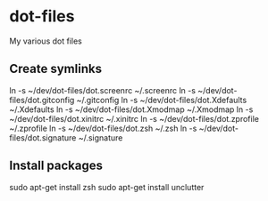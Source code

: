 dot-files
=========

My various dot files

Create symlinks
--------------

ln -s ~/dev/dot-files/dot.screenrc ~/.screenrc
ln -s ~/dev/dot-files/dot.gitconfig ~/.gitconfig
ln -s ~/dev/dot-files/dot.Xdefaults ~/.Xdefaults
ln -s ~/dev/dot-files/dot.Xmodmap ~/.Xmodmap
ln -s ~/dev/dot-files/dot.xinitrc ~/.xinitrc
ln -s ~/dev/dot-files/dot.zprofile ~/.zprofile
ln -s ~/dev/dot-files/dot.zsh ~/.zsh
ln -s ~/dev/dot-files/dot.signature ~/.signature

Install packages
---------------

sudo apt-get install zsh
sudo apt-get install unclutter
